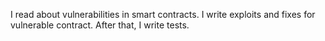 I read about vulnerabilities in smart contracts.
I write exploits and fixes for vulnerable contract. 
After that, I write tests.

